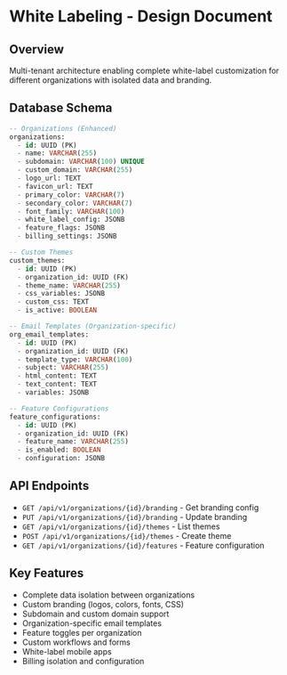 # White Labeling - Design Document

## Overview
Multi-tenant architecture enabling complete white-label customization for different organizations with isolated data and branding.

## Database Schema
```sql
-- Organizations (Enhanced)
organizations:
  - id: UUID (PK)
  - name: VARCHAR(255)
  - subdomain: VARCHAR(100) UNIQUE
  - custom_domain: VARCHAR(255)
  - logo_url: TEXT
  - favicon_url: TEXT
  - primary_color: VARCHAR(7)
  - secondary_color: VARCHAR(7)
  - font_family: VARCHAR(100)
  - white_label_config: JSONB
  - feature_flags: JSONB
  - billing_settings: JSONB

-- Custom Themes
custom_themes:
  - id: UUID (PK)
  - organization_id: UUID (FK)
  - theme_name: VARCHAR(255)
  - css_variables: JSONB
  - custom_css: TEXT
  - is_active: BOOLEAN

-- Email Templates (Organization-specific)
org_email_templates:
  - id: UUID (PK)
  - organization_id: UUID (FK)
  - template_type: VARCHAR(100)
  - subject: VARCHAR(255)
  - html_content: TEXT
  - text_content: TEXT
  - variables: JSONB

-- Feature Configurations
feature_configurations:
  - id: UUID (PK)
  - organization_id: UUID (FK)
  - feature_name: VARCHAR(255)
  - is_enabled: BOOLEAN
  - configuration: JSONB
```

## API Endpoints
- `GET /api/v1/organizations/{id}/branding` - Get branding config
- `PUT /api/v1/organizations/{id}/branding` - Update branding
- `GET /api/v1/organizations/{id}/themes` - List themes
- `POST /api/v1/organizations/{id}/themes` - Create theme
- `GET /api/v1/organizations/{id}/features` - Feature configuration

## Key Features
- Complete data isolation between organizations
- Custom branding (logos, colors, fonts, CSS)
- Subdomain and custom domain support
- Organization-specific email templates
- Feature toggles per organization
- Custom workflows and forms
- White-label mobile apps
- Billing isolation and configuration